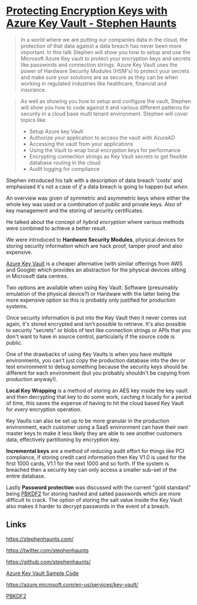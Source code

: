 # [Protecting Encryption Keys with Azure Key Vault - Stephen Haunts](https://www.meetup.com/dotnetnotts/events/258787042/)

> In a world where we are putting our companies data in the cloud, the protection of that data against a data breach has never been more important. In this talk Stephen will show you how to setup and use the Microsoft Azure Key vault to protect your encryption keys and secrets like passwords and connection strings. Azure Key Vault uses the power of Hardware Security Modules (HSM's) to protect your secrets and make sure your solutions are as secure as they can be when working in regulated industries like healthcare, financial and insurance.

> As well as showing you how to setup and configure the vault, Stephen will show you how to code against it and various different patterns for security in a cloud base multi tenant environment. Stephen will cover topics like:
> * Setup Azure key Vault
> * Authorize your application to access the vault with AzureAD
> * Accessing the vault from your applications
> * Using the Vault to wrap local encryption keys for performance
> * Encrypting connection strings as Key Vault secrets to get flexible database routing in the cloud
> * Audit logging for compliance

Stephen introduced his talk with a description of data breach 'costs' and emphasised it's not a case of _if_ a data breach is going to happen but _when_.

An overview was given of symmetric and asymmetric keys where either the whole key was used or a combination of public and private keys. Also of key management and the storing of security certificates.

He talked about the concept of _hybrid encryption_ where various methods were combined to achieve a better result.

We were introduced to **Hardware Security Modules**, physical devices for storing security information which are hack proof, tamper proof and also expensive.

[Azure Key Vault](https://azure.microsoft.com/en-us/services/key-vault/) is a cheaper alternative (with similar offerings from AWS and Google) which provides an abstraction for the physical devices sitting in Microsoft data centres.

Two options are available when using Key Vault: Software (presumably emulation of the physical device?) or Hardware with the latter being the more expensive option so this is probably only justified for production systems.

Once security information is put into the Key Vault then it never comes out again, it's stored encrypted and isn't possible to retrieve. It's also possible to security "secrets" or blobs of text like connection strings or APIs that you don't want to have in source control, particularly if the source code is public.

One of the drawbacks of using Key Vaults is when you have multiple environments, you can't just copy the production database into the dev or test environment to debug something because the security keys should be different for each environment (but you probably shouldn't be copying from production anyway!).

**Local Key Wrapping** is a method of storing an AES key inside the key vault and then decrypting that key to do some work, caching it locally for a period of time, this saves the expense of having to hit the cloud based Key Vault for _every_ encryption operation.

Key Vaults can also be set up to be more granular in the production environment, each customer using a SaaS environment can have their own master keys to make it less likely they are able to see another customers data, effectively partitioning by encryption key.

**Incremental keys** are a method of reducing audit effort for things like PCI compliance, if storing credit card information then Key V1.0 is used for the first 1000 cards, V1.1 for the next 1000 and so forth. If the system is breached then a security key can only access a smaller sub-set of the entire database.

Lastly **Password protection** was discussed with the current "gold standard" being [PBKDF2](https://en.wikipedia.org/wiki/PBKDF2) for storing hashed and salted passwords which are more difficult to crack. The option of storing the salt value inside the Key Vault also makes it harder to decrypt passwords in the event of a breach.

## Links

<https://stephenhaunts.com/>

<https://twitter.com/stephenhaunts>

<https://github.com/stephenhaunts/>

[Azure Key Vault Sample Code](https://github.com/stephenhaunts/AzureKeyVault)

<https://azure.microsoft.com/en-us/services/key-vault/>

[PBKDF2](https://en.wikipedia.org/wiki/PBKDF2)
